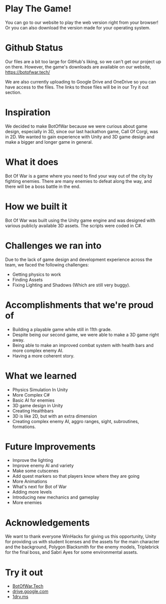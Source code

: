 # Play The Game!
You can go to our website to play the web version right from your browser! Or you can also download the version made for your operating system.

# Github Status
Our files are a bit too large for GitHub's liking, so we can't get our project up on there. However, the game's downloads are available on our website, https://botofwar.tech/

We are also currently uploading to Google Drive and OneDrive so you can have access to the files. The links to those files will be in our Try it out section.

# Inspiration
We decided to make BotOfWar because we were curious about game design, especially in 3D, since our last hackathon game, Call Of Corgi, was in 2D. We wanted to gain experience with Unity and 3D game design and make a bigger and longer game in general.

# What it does
Bot Of War is a game where you need to find your way out of the city by fighting enemies. There are many enemies to defeat along the way, and there will be a boss battle in the end.

# How we built it
Bot Of War was built using the Unity game engine and was designed with various publicly available 3D assets. The scripts were coded in C#.

# Challenges we ran into
Due to the lack of game design and development experience across the team, we faced the following challenges:

* Getting physics to work
* Finding Assets
* Fixing Lighting and Shadows (Which are still very buggy).

# Accomplishments that we're proud of
* Building a playable game while still in 11th grade.
* Despite being our second game, we were able to make a 3D game right away.
* Being able to make an improved combat system with health bars and more complex enemy AI.
* Having a more coherent story.

# What we learned
* Physics Simulation In Unity
* More Complex C#
* Basic AI for enemies
* 3D game design in Unity
* Creating Healthbars
* 3D is like 2D, but with an extra dimension
* Creating complex enemy AI, aggro ranges, sight, subroutines, formations.

# Future Improvements
* Improve the lighting
* Improve enemy AI and variety
* Make some cutscenes
* Add quest markers so that players know where they are going
* More Animations
* What's next for Bot of War
* Adding more levels
* Introducing new mechanics and gameplay
* More enemies

# Acknowledgements
We want to thank everyone WinHacks for giving us this opportunity, Unity for providing us with student licenses and the assets for the main character and the background, Polygon Blacksmith for the enemy models, Triplebrick for the final boss, and Sabri Ayes for some environmental assets.

# Try it out
 * [BotOfWar.Tech](BotOfWar.tech)
 * [drive.google.com](https://drive.google.com/drive/folders/1tf3IK_V6r5JLuNLj45SCe84oFH-6fdAT?usp=sharing)
 *  [1drv.ms](https://1drv.ms/u/s!Aj3-KSMeD-RPi7QsDPo-VZt5Vnaqag?e=DBDDRR)
